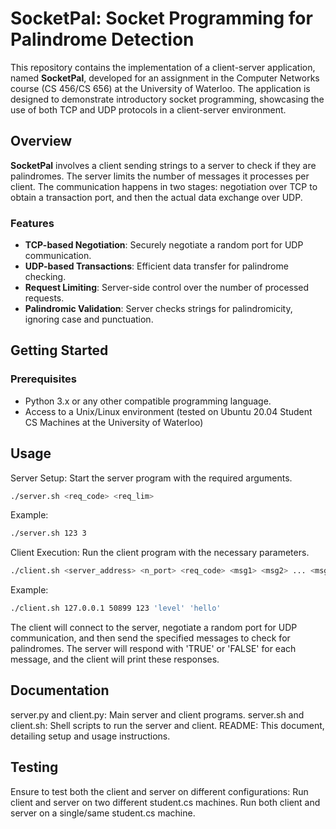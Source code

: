 # SocketPal: Socket Programming for Palindrome Detection

This repository contains the implementation of a client-server application, named **SocketPal**, developed for an assignment in the Computer Networks course (CS 456/CS 656) at the University of Waterloo. The application is designed to demonstrate introductory socket programming, showcasing the use of both TCP and UDP protocols in a client-server environment.

## Overview

**SocketPal** involves a client sending strings to a server to check if they are palindromes. The server limits the number of messages it processes per client. The communication happens in two stages: negotiation over TCP to obtain a transaction port, and then the actual data exchange over UDP.

### Features

- **TCP-based Negotiation**: Securely negotiate a random port for UDP communication.
- **UDP-based Transactions**: Efficient data transfer for palindrome checking.
- **Request Limiting**: Server-side control over the number of processed requests.
- **Palindromic Validation**: Server checks strings for palindromicity, ignoring case and punctuation.

## Getting Started

### Prerequisites

- Python 3.x or any other compatible programming language.
- Access to a Unix/Linux environment (tested on Ubuntu 20.04 Student CS Machines at the University of Waterloo)

## Usage

Server Setup: Start the server program with the required arguments.
```bash
./server.sh <req_code> <req_lim>
```
Example:
```bash
./server.sh 123 3
```

Client Execution: Run the client program with the necessary parameters.
```bash
./client.sh <server_address> <n_port> <req_code> <msg1> <msg2> ... <msgn>
```
Example:
```bash
./client.sh 127.0.0.1 50899 123 'level' 'hello'
```

The client will connect to the server, negotiate a random port for UDP communication, and then send the specified messages to check for palindromes. The server will respond with 'TRUE' or 'FALSE' for each message, and the client will print these responses.

## Documentation
server.py and client.py: Main server and client programs.
server.sh and client.sh: Shell scripts to run the server and client.
README: This document, detailing setup and usage instructions.

## Testing
Ensure to test both the client and server on different configurations:
Run client and server on two different student.cs machines.
Run both client and server on a single/same student.cs machine.
  
